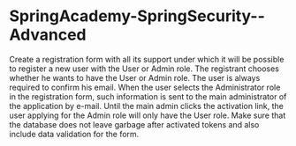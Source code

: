 # SpringAcademy-SpringSecurity--Advanced
Create a registration form with all its support under which it will be possible to register a new user with the User or Admin role. The registrant chooses whether he wants to have the User or Admin role. The user is always required to confirm his email. When the user selects the Administrator role in the registration form, such information is sent to the main administrator of the application by e-mail. Until the main admin clicks the activation link, the user applying for the Admin role will only have the User role.
Make sure that the database does not leave garbage after activated tokens and also include data validation for the form.
